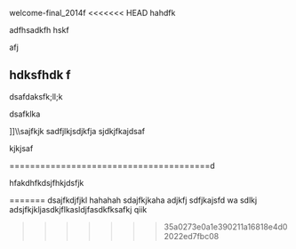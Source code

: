 welcome-final_2014f
<<<<<<< HEAD
hahdfk

adfhsadkfh
hskf

afj

hdksfhdk
f
------------------------------------------
dsafdaksfk;ll;k



dsafklka



]]\\\\sajfkjk
sadfjlkjsdjkfja
sjdkjfkajdsaf

kjkjsaf





=======================================d





hfakdhfkdsjfhkjdsfjk

=======
dsajfkdjfjkl        hahahah
sdajfkjkaha
adjkfj
sdfjkajsfd
wa
sdlkj
adsjfkjkljasdkjflkasldjfasdkfksafkj
qiik
>>>>>>> 35a0273e0a1e390211a16818e4d02022ed7fbc08
